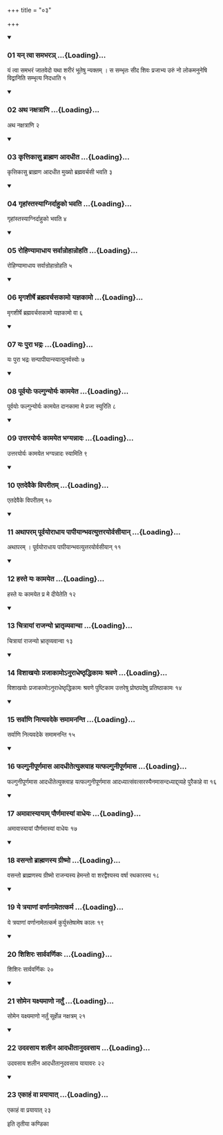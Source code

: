+++
title = "०३"

+++

<div class="js_include" includetitle="true" newlevelforh1="3" unfilled="" url="/vedAH_yajuH/taittirIyam/sUtram/ApastambaH/shrautam/vishvAsa-prastutiH/05/03/01_yan_tvA_samabhara~n.md">
<details open><summary><h3>01 यन् त्वा समभरञ् ...{Loading}...</h3></summary>

यं त्वा समभरं जातवेदो यथा शरीरं भूतेषु न्यक्तम् । स सम्भृतः सीद शिवः प्रजाभ्य उरुं नो लोकमनुनेषि विद्वानिति सम्भृत्य निदधाति १
</details>
</div>


<div class="js_include" includetitle="true" newlevelforh1="3" unfilled="" url="/vedAH_yajuH/taittirIyam/sUtram/ApastambaH/shrautam/vishvAsa-prastutiH/05/03/02_atha_naxatrANi.md">
<details open><summary><h3>02 अथ नक्षत्राणि ...{Loading}...</h3></summary>

अथ नक्षत्राणि २
</details>
</div>


<div class="js_include" includetitle="true" newlevelforh1="3" unfilled="" url="/vedAH_yajuH/taittirIyam/sUtram/ApastambaH/shrautam/vishvAsa-prastutiH/05/03/03_kRttikAsu_brAhmaNa_AdadhIta.md">
<details open><summary><h3>03 कृत्तिकासु ब्राह्मण आदधीत ...{Loading}...</h3></summary>

कृत्तिकासु ब्राह्मण आदधीत मुख्यो ब्रह्मवर्चसी भवति ३
</details>
</div>


<div class="js_include" includetitle="true" newlevelforh1="3" unfilled="" url="/vedAH_yajuH/taittirIyam/sUtram/ApastambaH/shrautam/vishvAsa-prastutiH/05/03/04_gRhAMstasyAgnirdAhuko_bhavati.md">
<details open><summary><h3>04 गृहांस्तस्याग्निर्दाहुको भवति ...{Loading}...</h3></summary>

गृहांस्तस्याग्निर्दाहुको भवति ४
</details>
</div>


<div class="js_include" includetitle="true" newlevelforh1="3" unfilled="" url="/vedAH_yajuH/taittirIyam/sUtram/ApastambaH/shrautam/vishvAsa-prastutiH/05/03/05_rohiNyAmAdhAya_sarvAnrohAnrohati.md">
<details open><summary><h3>05 रोहिण्यामाधाय सर्वान्रोहान्रोहति ...{Loading}...</h3></summary>

रोहिण्यामाधाय सर्वान्रोहान्रोहति ५
</details>
</div>


<div class="js_include" includetitle="true" newlevelforh1="3" unfilled="" url="/vedAH_yajuH/taittirIyam/sUtram/ApastambaH/shrautam/vishvAsa-prastutiH/05/03/06_mRgashIrShe_brahmavarchasakAmo_yajnakAmo.md">
<details open><summary><h3>06 मृगशीर्षे ब्रह्मवर्चसकामो यज्ञकामो ...{Loading}...</h3></summary>

मृगशीर्षे ब्रह्मवर्चसकामो यज्ञकामो वा ६
</details>
</div>


<div class="js_include" includetitle="true" newlevelforh1="3" unfilled="" url="/vedAH_yajuH/taittirIyam/sUtram/ApastambaH/shrautam/vishvAsa-prastutiH/05/03/07_yaH_purA_bhadraH.md">
<details open><summary><h3>07 यः पुरा भद्रः ...{Loading}...</h3></summary>

यः पुरा भद्रः सन्पापीयान्स्यात्पुनर्वस्वोः ७
</details>
</div>


<div class="js_include" includetitle="true" newlevelforh1="3" unfilled="" url="/vedAH_yajuH/taittirIyam/sUtram/ApastambaH/shrautam/vishvAsa-prastutiH/05/03/08_pUrvayoH_phalgunyoryaH_kAmayeta.md">
<details open><summary><h3>08 पूर्वयोः फल्गुन्योर्यः कामयेत ...{Loading}...</h3></summary>

पूर्वयोः फल्गुन्योर्यः कामयेत दानकामा मे प्रजा स्युरिति ८
</details>
</div>


<div class="js_include" includetitle="true" newlevelforh1="3" unfilled="" url="/vedAH_yajuH/taittirIyam/sUtram/ApastambaH/shrautam/vishvAsa-prastutiH/05/03/09_uttarayoryaH_kAmayeta_bhagyannAdaH.md">
<details open><summary><h3>09 उत्तरयोर्यः कामयेत भग्यन्नादः ...{Loading}...</h3></summary>

उत्तरयोर्यः कामयेत भग्यन्नादः स्यामिति ९
</details>
</div>


<div class="js_include" includetitle="true" newlevelforh1="3" unfilled="" url="/vedAH_yajuH/taittirIyam/sUtram/ApastambaH/shrautam/vishvAsa-prastutiH/05/03/10_etadevaike_viparItam.md">
<details open><summary><h3>10 एतदेवैके विपरीतम् ...{Loading}...</h3></summary>

एतदेवैके विपरीतम् १०
</details>
</div>


<div class="js_include" includetitle="true" newlevelforh1="3" unfilled="" url="/vedAH_yajuH/taittirIyam/sUtram/ApastambaH/shrautam/vishvAsa-prastutiH/05/03/11_athAparam_pUrvayorAdhAya_pApIyAnbhavatyuttarayorvasIyAn.md">
<details open><summary><h3>11 अथापरम् पूर्वयोराधाय पापीयान्भवत्युत्तरयोर्वसीयान् ...{Loading}...</h3></summary>

अथापरम् । पूर्वयोराधाय पापीयान्भवत्युत्तरयोर्वसीयान् ११
</details>
</div>


<div class="js_include" includetitle="true" newlevelforh1="3" unfilled="" url="/vedAH_yajuH/taittirIyam/sUtram/ApastambaH/shrautam/vishvAsa-prastutiH/05/03/12_haste_yaH_kAmayeta.md">
<details open><summary><h3>12 हस्ते यः कामयेत ...{Loading}...</h3></summary>

हस्ते यः कामयेत प्र मे दीयेतेति १२
</details>
</div>


<div class="js_include" includetitle="true" newlevelforh1="3" unfilled="" url="/vedAH_yajuH/taittirIyam/sUtram/ApastambaH/shrautam/vishvAsa-prastutiH/05/03/13_chitrAyAM_rAjanyo_bhrAtRvyavAnvA.md">
<details open><summary><h3>13 चित्रायां राजन्यो भ्रातृव्यवान्वा ...{Loading}...</h3></summary>

चित्रायां राजन्यो भ्रातृव्यवान्वा १३
</details>
</div>


<div class="js_include" includetitle="true" newlevelforh1="3" unfilled="" url="/vedAH_yajuH/taittirIyam/sUtram/ApastambaH/shrautam/vishvAsa-prastutiH/05/03/14_vishAkhayoH_prajAkAmo-nurAdheShThRddhikAmaH_shravaNe.md">
<details open><summary><h3>14 विशाखयोः प्रजाकामोऽनुराधेष्ठृद्धिकामः श्रवणे ...{Loading}...</h3></summary>

विशाखयोः प्रजाकामोऽनुराधेष्ठृद्धिकामः श्रवणे पुष्टिकाम उत्तरेषु प्रोष्ठपदेषु प्रतिष्ठाकामः १४
</details>
</div>


<div class="js_include" includetitle="true" newlevelforh1="3" unfilled="" url="/vedAH_yajuH/taittirIyam/sUtram/ApastambaH/shrautam/vishvAsa-prastutiH/05/03/15_sarvANi_nityavadeke_samAmananti.md">
<details open><summary><h3>15 सर्वाणि नित्यवदेके समामनन्ति ...{Loading}...</h3></summary>

सर्वाणि नित्यवदेके समामनन्ति १५
</details>
</div>


<div class="js_include" includetitle="true" newlevelforh1="3" unfilled="" url="/vedAH_yajuH/taittirIyam/sUtram/ApastambaH/shrautam/vishvAsa-prastutiH/05/03/16_phalgunIpUrNamAsa_AdadhItetyuktvAha_yatphalgunIpUrNamAsa.md">
<details open><summary><h3>16 फल्गुनीपूर्णमास आदधीतेत्युक्त्वाह यत्फल्गुनीपूर्णमास ...{Loading}...</h3></summary>

फल्गुनीपूर्णमास आदधीतेत्युक्त्वाह यत्फल्गुनीपूर्णमास आदध्यात्संवत्सरस्यैनमासन्दध्याद्द्व्यहे पुरैकाहे वा १६
</details>
</div>


<div class="js_include" includetitle="true" newlevelforh1="3" unfilled="" url="/vedAH_yajuH/taittirIyam/sUtram/ApastambaH/shrautam/vishvAsa-prastutiH/05/03/17_amAvAsyAyAm_paurNamAsyAM_vAdheyaH.md">
<details open><summary><h3>17 अमावास्यायाम् पौर्णमास्यां वाधेयः ...{Loading}...</h3></summary>

अमावास्यायां पौर्णमास्यां वाधेयः १७
</details>
</div>


<div class="js_include" includetitle="true" newlevelforh1="3" unfilled="" url="/vedAH_yajuH/taittirIyam/sUtram/ApastambaH/shrautam/vishvAsa-prastutiH/05/03/18_vasanto_brAhmaNasya_grIShmo.md">
<details open><summary><h3>18 वसन्तो ब्राह्मणस्य ग्रीष्मो ...{Loading}...</h3></summary>

वसन्तो ब्राह्मणस्य ग्रीष्मो राजन्यस्य हेमन्तो वा शरद्वैश्यस्य वर्षा रथकारस्य १८
</details>
</div>


<div class="js_include" includetitle="true" newlevelforh1="3" unfilled="" url="/vedAH_yajuH/taittirIyam/sUtram/ApastambaH/shrautam/vishvAsa-prastutiH/05/03/19_ye_trayANAM_varNAnAmetatkarma.md">
<details open><summary><h3>19 ये त्रयाणां वर्णानामेतत्कर्म ...{Loading}...</h3></summary>

ये त्रयाणां वर्णानामेतत्कर्म कुर्युस्तेषामेष कालः १९
</details>
</div>


<div class="js_include" includetitle="true" newlevelforh1="3" unfilled="" url="/vedAH_yajuH/taittirIyam/sUtram/ApastambaH/shrautam/vishvAsa-prastutiH/05/03/20_shishiraH_sArvavarNikaH.md">
<details open><summary><h3>20 शिशिरः सार्ववर्णिकः ...{Loading}...</h3></summary>

शिशिरः सार्ववर्णिकः २०
</details>
</div>


<div class="js_include" includetitle="true" newlevelforh1="3" unfilled="" url="/vedAH_yajuH/taittirIyam/sUtram/ApastambaH/shrautam/vishvAsa-prastutiH/05/03/21_somena_yaxyamANo_nartuM.md">
<details open><summary><h3>21 सोमेन यक्ष्यमाणो नर्तुं ...{Loading}...</h3></summary>

सोमेन यक्ष्यमाणो नर्तुं सूर्क्षेन्न नक्षत्रम् २१
</details>
</div>


<div class="js_include" includetitle="true" newlevelforh1="3" unfilled="" url="/vedAH_yajuH/taittirIyam/sUtram/ApastambaH/shrautam/vishvAsa-prastutiH/05/03/22_udavasAya_shalIna_AdadhItAnudavasAya.md">
<details open><summary><h3>22 उदवसाय शलीन आदधीतानुदवसाय ...{Loading}...</h3></summary>

उदवसाय शलीन आदधीतानुदवसाय यायावरः २२
</details>
</div>


<div class="js_include" includetitle="true" newlevelforh1="3" unfilled="" url="/vedAH_yajuH/taittirIyam/sUtram/ApastambaH/shrautam/vishvAsa-prastutiH/05/03/23_ekAhaM_vA_prayAyAt.md">
<details open><summary><h3>23 एकाहं वा प्रयायात् ...{Loading}...</h3></summary>

एकाहं वा प्रयायात् २३
</details>
</div>



  
इति तृतीया कण्डिका 
